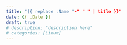 ```yaml
---
title: "{{ replace .Name "-" " " | title }}"
date: {{ .Date }}
draft: true
# description: "description here"
# categories: [Linux]
---
```


